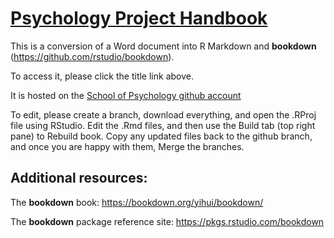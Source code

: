 # [Psychology Project Handbook](https://plymouthpsychology.github.io/project/index.html)

This is a conversion of a Word document into R Markdown and **bookdown** (https://github.com/rstudio/bookdown). 

To access it, please click the title link above. 

It is hosted on the [School of Psychology github account](https://github.org/PlymouthPsychology/project)

To edit, please create a branch, download everything, and open the .RProj file using RStudio. Edit the .Rmd files, and then use the Build tab (top right pane) to Rebuild book. Copy any updated files back to the github branch, and once you are happy with them, Merge the branches.

## Additional resources:

The **bookdown** book: https://bookdown.org/yihui/bookdown/

The **bookdown** package reference site: https://pkgs.rstudio.com/bookdown
